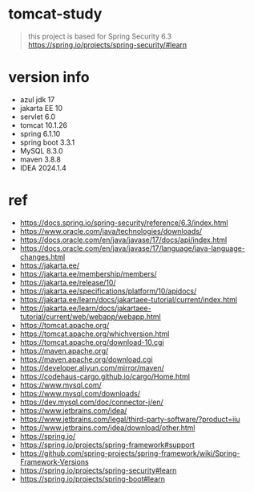 # tomcat-study

> this project is based for Spring Security 6.3 https://spring.io/projects/spring-security/#learn

# version info

- azul jdk 17
- jakarta EE 10
- servlet 6.0
- tomcat 10.1.26
- spring 6.1.10
- spring boot 3.3.1
- MySQL 8.3.0
- maven 3.8.8
- IDEA 2024.1.4


# ref

- https://docs.spring.io/spring-security/reference/6.3/index.html
- https://www.oracle.com/java/technologies/downloads/
- https://docs.oracle.com/en/java/javase/17/docs/api/index.html
- https://docs.oracle.com/en/java/javase/17/language/java-language-changes.html
- https://jakarta.ee/
- https://jakarta.ee/membership/members/
- https://jakarta.ee/release/10/
- https://jakarta.ee/specifications/platform/10/apidocs/
- https://jakarta.ee/learn/docs/jakartaee-tutorial/current/index.html
- https://jakarta.ee/learn/docs/jakartaee-tutorial/current/web/webapp/webapp.html
- https://tomcat.apache.org/
- https://tomcat.apache.org/whichversion.html
- https://tomcat.apache.org/download-10.cgi
- https://maven.apache.org/
- https://maven.apache.org/download.cgi
- https://developer.aliyun.com/mirror/maven/
- https://codehaus-cargo.github.io/cargo/Home.html
- https://www.mysql.com/
- https://www.mysql.com/downloads/
- https://dev.mysql.com/doc/connector-j/en/
- https://www.jetbrains.com/idea/
- https://www.jetbrains.com/legal/third-party-software/?product=iiu
- https://www.jetbrains.com/idea/download/other.html
- https://spring.io/
- https://spring.io/projects/spring-framework#support
- https://github.com/spring-projects/spring-framework/wiki/Spring-Framework-Versions
- https://spring.io/projects/spring-security#learn
- https://spring.io/projects/spring-boot#learn